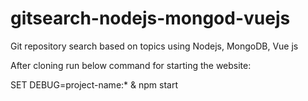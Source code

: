 # gitsearch-nodejs-mongod-vuejs
Git repository search based on topics using Nodejs, MongoDB, Vue js


After cloning run below command for starting the website:

SET DEBUG=project-name:* & npm start